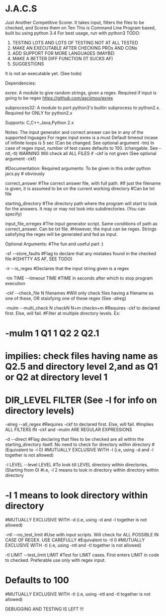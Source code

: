 # J.A.C.S
Just Another Competitive Scorer. It takes input, filters the files to be checked, and Scores them on Ten
This is Command Line Program based, built bu using python 3.4
For best usage, run with python3
TODO: 
  1)  TESTING
      LOTS AND LOTS OF TESTING
      NOT AT ALL TESTED
  2)  MAKE AN EXECUTABLE AFTER CHECKING PROs AND CONs
  3)  ADD SUPPORT FOR MORE LANGUAGES (MAYBE)
  4)  MAKE A BETTER DIFF FUNCTION (IT SUCKS AF)
  4)  SUGGESTIONS

It is not an executable yet. (See todo)

Dependencies:

exrex: A module to give random strings, given a regex. Required if input is going to be regex
        https://github.com/asciimoo/exrex
  
subprocess32: A module to port python3's builtin subprocess to python2.x. Required for ONLY for python2.x

Supports: C,C++,Java,Python 2.x

Notes: The input generator and correct answer can be in any of the supported lnguages
       For regex input exrex is a must
       Default timeout incase of infinite loops is 5 sec (Can be changed. See optional argument -tm)
       In case of regex input, number of test cases defaults to 100. (changable. See -ntl,-tl)
       WARNING Will check all ALL FILES if -ckf is not given (See optional argument -ckf)

#Documentation:
Required arguments:
To be given in this order
python jacs.py  # obviously 


correct_answer  #The correct answer file, with full path. 
                #If just the filename is given, it is assumed to be on the current working directory
                #Can be txt file
                
starting_directory #The directory path where the program will start to look for the answers. It may or may not look into                      subdirectories. (You can specify)

input_file_orregex #The input generator script. Same conditions of path as correct_answer. Can be txt file.
                    #However, the input can be regex. Strings satisfying the regex will be generated and fed as input.
                    
Optional Arguments: #The fun and useful part  :)

-sf --store_faults 
#Flag to declare that any mistakes found in the checked file
#(SHITTY AS AF, SEE TODO)

-ir --is_regex
#Declares that the input string given is a regex

-tm TIME --timeout TIME
#TIME in seconds after which to stop program execution

-ckf --check_file N filenames
#Will only check files having a filename as one of these, OR staisfying one of these regex (See -alreg)

-mulm --multi_check N checkN N+m checkn+m
#Requires -ckf to declared first. Else, will fail.
#Filter at multiple directory levels. Ex:
#   -mulm 1 Q1 1 Q2 2 Q2.1 
# impilies: check files having name as Q2.5 and directory level 2,and as Q1 or Q2 at directory level 1
# DIR_LEVEL FILTER  (See -l for info on directory levels)

-alreg --all_regex
#Requires -ckf to declared first. Else, will fail.
#Implies ALL FILTERS IN -ckf and -mulm ARE REGULAR EXPRESSIONS

-d --direct
#Flag declaring that files to be checked are all within the starting_directory itself. No need to check for directory within directory
#(Equivalent to -l 0) 
#MUTUALLY EXCLUSIVE WITH -l (i.e, using -d and -l together is not allowed)

-l LEVEL --level LEVEL
#To look till LEVEL directory within directories.(Starting from 0)
#i.e, -l 2 means to look in directory within directory within directory 
#     -l 1 means to look directory within directory 
#MUTUALLY EXCLUSIVE WITH -d (i.e, using -d and -l together is not allowed)

-ntl --no_test_limit
#Use with input scripts. Will check for ALL POSSIBLE IN CASE OF REGEX. USE CAREFULLY
#Equivalent to -tl 0
#MUTUALLY EXCLUSIVE WITH -tl (i.e, using -ntl and -tl together is not allowed)

-tl LIMIT --test_limit LIMIT
#Test for LIMIT cases. First enters LIMIT in code to checked. Preferable use only with regex input.
# Defaults to 100
#MUTUALLY EXCLUSIVE WITH -tl (i.e, using -ntl and -tl together is not allowed)

DEBUGGING AND TESTING IS LEFT !!!
